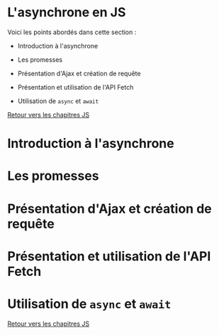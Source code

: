 # L'asynchrone en JS

Voici les points abordés dans cette section : 

* Introduction à l'asynchrone

* Les promesses 

* Présentation d'Ajax et création de requête

* Présentation et utilisation de l'API Fetch

* Utilisation de `async` et `await`

[Retour vers les chapitres JS](https://github.com/CalcagnoLoic/aide_memoire/blob/main/R%C3%A9pertoire/js.md)

# Introduction à l'asynchrone

# Les promesses 

# Présentation d'Ajax et création de requête

# Présentation et utilisation de l'API Fetch

# Utilisation de `async` et `await`

[Retour vers les chapitres JS](https://github.com/CalcagnoLoic/aide_memoire/blob/main/R%C3%A9pertoire/js.md)